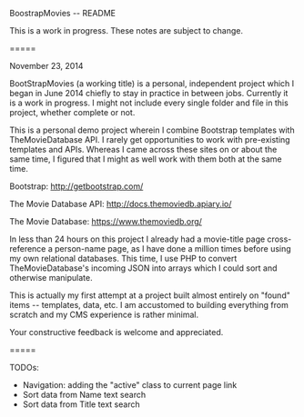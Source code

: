 BoostrapMovies -- README

This is a work in progress. These notes are subject to change.

=====

November 23, 2014

BootStrapMovies (a working title) is a personal, independent project which I
began in June 2014 chiefly to stay in practice in between jobs. Currently it is
a work in progress. I might not include every single folder and file in this
project, whether complete or not.

This is a personal demo project wherein I combine Bootstrap templates with
TheMovieDatabase API. I rarely get opportunities to work with pre-existing
templates and APIs. Whereas I came across these sites on or about the same time,
I figured that I might as well work with them both at the same time.

Bootstrap: http://getbootstrap.com/

The Movie Database API: http://docs.themoviedb.apiary.io/

The Movie Database: https://www.themoviedb.org/

In less than 24 hours on this project I already had a movie-title page
cross-reference a person-name page, as I have done a million times before using
my own relational databases. This time, I use PHP to convert TheMovieDatabase's
incoming JSON into arrays which I could sort and otherwise manipulate.

This is actually my first attempt at a project built almost entirely on "found"
items -- templates, data, etc. I am accustomed to building everything from
scratch and my CMS experience is rather minimal.

Your constructive feedback is welcome and appreciated.

=====

TODOs:

- Navigation: adding the "active" class to current page link
- Sort data from Name text search
- Sort data from Title text search
